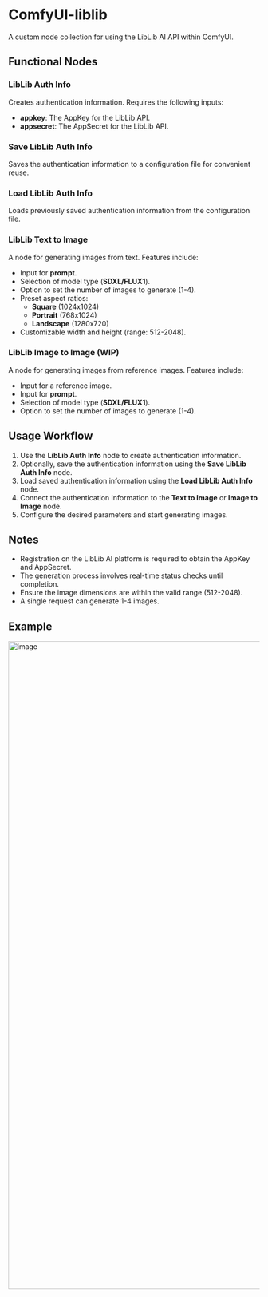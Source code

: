 # ComfyUI-liblib

A custom node collection for using the LibLib AI API within ComfyUI.

## Functional Nodes

### LibLib Auth Info
Creates authentication information. Requires the following inputs:
- **appkey**: The AppKey for the LibLib API.
- **appsecret**: The AppSecret for the LibLib API.

### Save LibLib Auth Info
Saves the authentication information to a configuration file for convenient reuse.

### Load LibLib Auth Info
Loads previously saved authentication information from the configuration file.

### LibLib Text to Image
A node for generating images from text. Features include:
- Input for **prompt**.
- Selection of model type (**SDXL/FLUX1**).
- Option to set the number of images to generate (1-4).
- Preset aspect ratios:
  - **Square** (1024x1024)
  - **Portrait** (768x1024)
  - **Landscape** (1280x720)
- Customizable width and height (range: 512-2048).

### LibLib Image to Image (WIP)
A node for generating images from reference images. Features include:
- Input for a reference image.
- Input for **prompt**.
- Selection of model type (**SDXL/FLUX1**).
- Option to set the number of images to generate (1-4).

## Usage Workflow

1. Use the **LibLib Auth Info** node to create authentication information.
2. Optionally, save the authentication information using the **Save LibLib Auth Info** node.
3. Load saved authentication information using the **Load LibLib Auth Info** node.
4. Connect the authentication information to the **Text to Image** or **Image to Image** node.
5. Configure the desired parameters and start generating images.

## Notes

- Registration on the LibLib AI platform is required to obtain the AppKey and AppSecret.
- The generation process involves real-time status checks until completion.
- Ensure the image dimensions are within the valid range (512-2048).
- A single request can generate 1-4 images.

## Example
<img width="1299" alt="image" src="https://github.com/user-attachments/assets/f36cceaa-e77a-4860-9659-ef21d02fabca">

